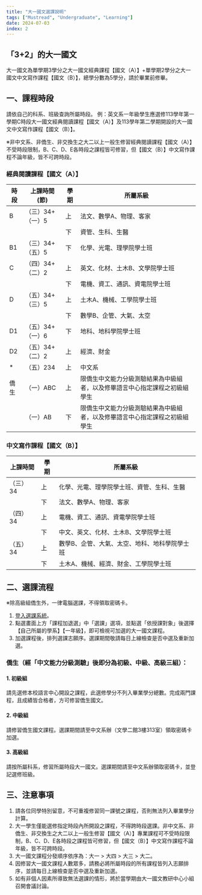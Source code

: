 ```yaml
---
title: "大一國文選課說明"
tags: ["Mustread", "Undergraduate", "Learning"]
date: 2024-07-03
index: 2
---
```


## 「3+2」的大一國文

大一國文為單學期3學分之大一國文經典課程【國文（A）】+單學期2學分之大一國文中文寫作課程【國文（B）】，總學分數為5學分，請於畢業前修畢。

## 一、課程時段

請依自己的科系、班級查詢所屬時段。
例：英文系一年級學生應選修113學年第一學期C時段大一國文經典閱讀課程【國文（A）】及113學年第二學期開設的大一國文中文寫作課程【國文（B）】。

※非中文系、非僑生、非交換生之大二以上一般生修習經典閱讀課程【國文（A）】不受時段限制，B、C、D、E各時段之課程皆可修習，但【國文（B）】中文寫作課程不論年級，皆不可跨時段。

### 經典閱讀課程【國文（A）】

|   時段  | 上課時間(節) | 學期 | 所屬系級  |
| -------- | ---------------- | ---- | --------- |
| B     | （三）34+（一）5 | 上 | 法文、數學A、物理、客家 |
|     |     | 下 | 資管、生科、生醫 |
| B1    | （三）34+（五）5 | 下 | 化學、光電、理學院學士班 |
| C     | （四）34+（二）2 | 上 | 英文、化材、土木B、文學院學士班 |
|       || 下 | 電機、資工、通訊、資電院學士班 |
| D     | （五）34+（三）5 |上 | 土木A、機械、工學院學士班 |
|       | |下 | 數學B、企管、大氣、太空 |
| D1   |  （五）34+（一）6 |下 | 地科、地科學院學士班 |
| D2    | （五）34+（二）2 |上 | 經濟、財金 |
| *     | （五）234 |上 | 中文系 |
| 僑生 | （一）ABC |上 | 限僑生中文能力分級測驗結果為中級組者，以及修畢語言中心指定課程之初級組學生 |
|       | （一）AB |下 |限僑生中文能力分級測驗結果為中級組者，以及修畢語言中心指定課程之初級組學生 |

### 中文寫作課程【國文（B）】

| 上課時間 | 學期 | 所屬系級  |
| -------- | ---- | --------- |
| （三）34 | 上 | 化學、光電、理學院學士班、資管、生科、生醫 |
|       | 下 | 法文、數學A、物理、客家 |
| （四）34 | 上 | 電機、資工、通訊、資電學院學士班 |
|       | 下 | 中文、英文、化材、土木B、文學院學士班 |
| （五）34 | 上 | 數學B、企管、大氣、太空、地科、地科學院學士班 |
|       | 下 | 土木A、機械、經濟、財金、工學院學士班 |

## 二、選課流程

※除高級組僑生外，一律電腦選課，不得領取密碼卡。
1. [登入選課系統](https://cis.ncu.edu.tw/Course/main/news/announce)。
2. 點選畫面上方「課程加退選」中「選課」選項，並點選「依授課對象」後選擇【自己所屬的學系】【一年級】，即可檢視可加選的大一國文課程。
3. 加選課程後，排列選課志願序。選課期間敬請每日上線檢查是否中選及重新加選。

### 僑生（經「中文能力分級測驗」後即分為初級、中級、高級三組）：

#### 1. 初級組

請先選修本校語言中心開設之課程，此選修學分不列入畢業學分總數。完成兩門課程，且成績皆合格者，方可修習僑生國文。

#### 2. 中級組

請修習僑生國文課程。選課期間請至中文系辦（文學二館3樓313室）領取密碼卡加選。

#### 3. 高級組

請按所屬科系，修習所屬時段大一國文。選課期間請至中文系辦領取密碼卡，並登記選修班級。

## 三、注意事項

1. 請各位同學特別留意，不可重複修習同一課號之課程，否則無法列入畢業學分計算。
2. 大一學生僅能選修指定時段內所開設之課程，不得跨時段選課。非中文系、非僑生、非交換生之大二以上一般生修習【國文（A）】專業課程可不受時段限制，B、C、D、E各時段之課程皆可修習，但【國文（B）】中文寫作課程不論年級，皆不可跨時段。
3. 大一國文課程分發順序依序為：大一 > 大四 > 大三 > 大二。
4. 因修習大一國文課程人數眾多，請務必將所屬時段的所有課程皆列入志願排序，並請每日上線檢查是否中選及重新加選。
5. 如有非個人因素所導致無法選課的情形，將於當學期由大一國文教研中心小組召開會議討論。
